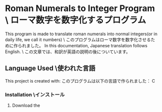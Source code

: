# Roman Numerals to Integer Program \\ ローマ数字を数字化するプログラム
This program is made to translate roman numerals into normal integers(or in daily life, we call it numbers) \\ このプログラムはローマ数字を数字化させるために作られました。
In this documentation, Japanese translation follows English. \\ この文章では、和訳が英語の説明の後についています。
## Language Used \\使われた言語
This project is created with:
このプログラムは以下の言語で作られました：
C
### Installation \\インストール
1. Download the 
